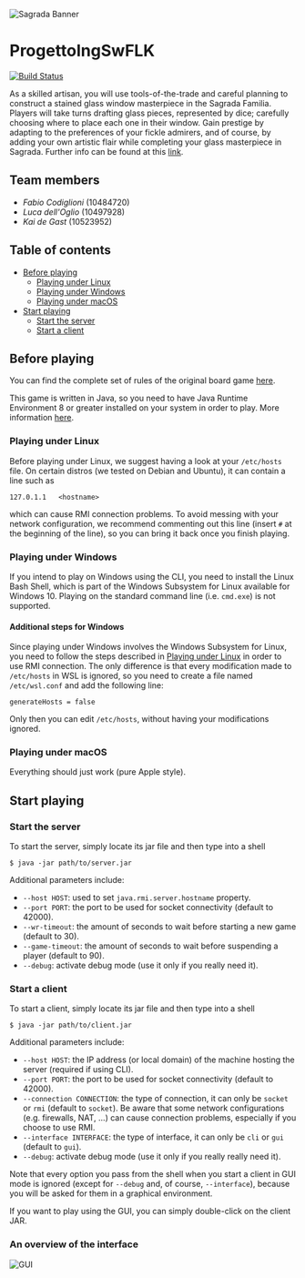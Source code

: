 ![Sagrada Banner](https://ksr-ugc.imgix.net/assets/013/393/383/88f9cae91e41ef71ac2b06fb2fa564de_original.jpg?w=1024&h=576&fit=fill&bg=000000&v=1473272732&auto=format&q=92&s=ec3ac5ec050115cbbcc0666e2315ab7b)

# ProgettoIngSwFLK

[![Build Status](https://travis-ci.com/fabiocody/ProgettoIngSwFLK.svg?token=vreerFzSmcFLsbiVv8aF&branch=master)](https://travis-ci.com/fabiocody/ProgettoIngSwFLK)

As a skilled artisan, you will use tools-of-the-trade and careful planning to construct a stained glass window masterpiece in the Sagrada Familia. Players will take turns drafting glass pieces, represented by dice; carefully choosing where to place each one in their window. Gain prestige by adapting to the preferences of your fickle admirers, and of course, by adding your own artistic flair while completing your glass masterpiece in Sagrada. Further info can be found at this [link](https://www.kickstarter.com/projects/floodgategames/sagrada-a-game-of-dice-drafting-and-window-craftin).

## Team members

- _Fabio Codiglioni_ (10484720)
- _Luca dell'Oglio_ (10497928)
- _Kai de Gast_ (10523952)

## Table of contents

<!-- TOC depthFrom:2 depthTo:6 withLinks:1 updateOnSave:0 orderedList:0 -->

- [Before playing](#before-playing)
	- [Playing under Linux](#playing-under-linux)
	- [Playing under Windows](#playing-under-windows)
	- [Playing under macOS](#playing-under-macos)
- [Start playing](#start-playing)
	- [Start the server](#start-the-server)
	- [Start a client](#start-a-client)

<!-- /TOC -->

## Before playing

You can find the complete set of rules of the original board game [here](http://floodgategames.com/Sagrada/Sagrada-Rules-Floodgate-Games-SA01.pdf).

This game is written in Java, so you need to have Java Runtime Environment 8 or greater installed on your system in order to play. More information [here](http://www.oracle.com/technetwork/java/javase/downloads/jre8-downloads-2133155.html).

### Playing under Linux

Before playing under Linux, we suggest having a look at your `/etc/hosts` file. On certain distros (we tested on Debian and Ubuntu), it can contain a line such as

```
127.0.1.1   <hostname>
```

which can cause RMI connection problems. To avoid messing with your network configuration, we recommend commenting out this line (insert `#` at the beginning of the line), so you can bring it back once you finish playing.

### Playing under Windows

If you intend to play on Windows using the CLI, you need to install the Linux Bash Shell, which is part of the Windows Subsystem for Linux available for Windows 10. Playing on the standard command line (i.e. `cmd.exe`) is not supported.

#### Additional steps for Windows

Since playing under Windows involves the Windows Subsystem for Linux, you need to follow the steps described in [Playing under Linux](#playing-under-linux) in order to use RMI connection. The only difference is that every modification made to `/etc/hosts` in WSL is ignored, so you need to create a file named `/etc/wsl.conf` and add the following line:
```
generateHosts = false
```
Only then you can edit `/etc/hosts`, without having your modifications ignored.

### Playing under macOS

Everything should just work (pure Apple style).

## Start playing

### Start the server

To start the server, simply locate its jar file and then type into a shell

```
$ java -jar path/to/server.jar
```

Additional parameters include:

- `--host HOST`: used to set `java.rmi.server.hostname` property.
- `--port PORT`: the port to be used for socket connectivity (default to 42000).
- `--wr-timeout`: the amount of seconds to wait before starting a new game (default to 30).
- `--game-timeout`: the amount of seconds to wait before suspending a player (default to 90).
- `--debug`: activate debug mode (use it only if you really need it).

### Start a client

To start a client, simply locate its jar file and then type into a shell

```
$ java -jar path/to/client.jar
```

Additional parameters include:

- `--host HOST`: the IP address (or local domain) of the machine hosting the server (required if using CLI).
- `--port PORT`: the port to be used for socket connectivity (default to 42000).
- `--connection CONNECTION`: the type of connection, it can only be `socket` or `rmi` (default to `socket`). Be aware that some network configurations (e.g. firewalls, NAT, ...) can cause connection problems, especially if you choose to use RMI.
- `--interface INTERFACE`: the type of interface, it can only be `cli` or `gui` (default to `gui`).
- `--debug`: activate debug mode (use it only if you really really need it).

Note that every option you pass from the shell when you start a client in GUI mode is ignored (except for `--debug` and, of course, `--interface`), because you will be asked for them in a graphical environment.

If you want to play using the GUI, you can simply double-click on the client JAR. 

### An overview of the interface

![GUI](https://i.imgur.com/O4JhaUI.jpg)

